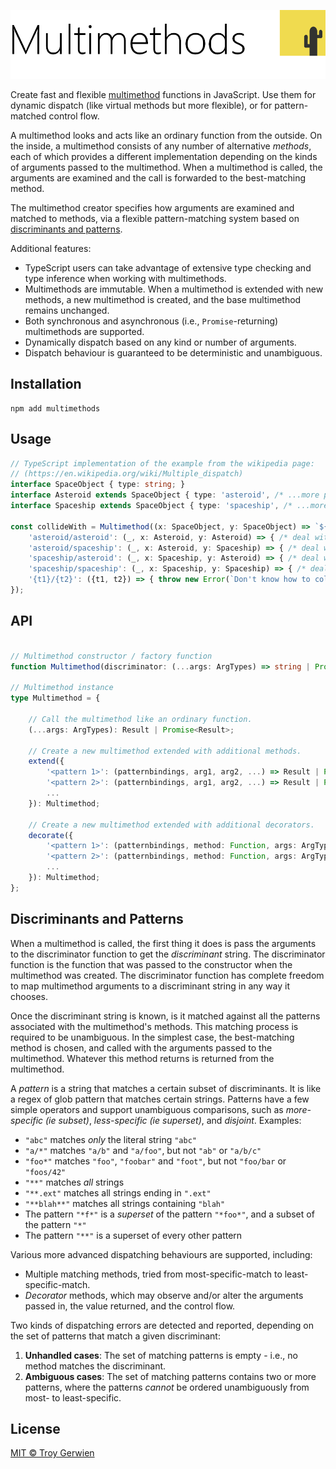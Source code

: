 
<!-- <img width="64px" height="64px" src="./extras/multimethods-logo.png" alt="Logo" /> -->
![Multimethods](./extras/multimethods-title.png)


Create fast and flexible [multimethod](https://en.wikipedia.org/wiki/Multiple_dispatch) functions in JavaScript. Use them for dynamic dispatch (like virtual methods but more flexible), or for pattern-matched control flow.

A multimethod looks and acts like an ordinary function from the outside. On the inside, a multimethod consists of any number of alternative *methods*, each of which provides a different implementation depending on the kinds of arguments passed to the multimethod. When a multimethod is called, the arguments are examined and the call is forwarded to the best-matching method.

The multimethod creator specifies how arguments are examined and matched to methods, via a flexible pattern-matching system based on [discriminants and patterns](#discriminants-and-patterns).

Additional features:
- TypeScript users can take advantage of extensive type checking and type inference when working with multimethods.
- Multimethods are immutable. When a multimethod is extended with new methods, a new multimethod is created, and the base multimethod remains unchanged.
- Both synchronous and asynchronous (i.e., `Promise`-returning) multimethods are supported.
- Dynamically dispatch based on any kind or number of arguments.
- Dispatch behaviour is guaranteed to be deterministic and unambiguous.




## Installation
```
npm add multimethods
```




## Usage
```ts
// TypeScript implementation of the example from the wikipedia page:
// (https://en.wikipedia.org/wiki/Multiple_dispatch)
interface SpaceObject { type: string; }
interface Asteroid extends SpaceObject { type: 'asteroid', /* ...more props */ }
interface Spaceship extends SpaceObject { type: 'spaceship', /* ...more props */ }

const collideWith = Multimethod((x: SpaceObject, y: SpaceObject) => `${x.type}/${y.type}`).extend({
    'asteroid/asteroid': (_, x: Asteroid, y: Asteroid) => { /* deal with asteroid hitting asteroid */ },
    'asteroid/spaceship': (_, x: Asteroid, y: Spaceship) => { /* deal with asteroid hitting spaceship */ },
    'spaceship/asteroid': (_, x: Spaceship, y: Asteroid) => { /* deal with spaceship hitting asteroid */ },
    'spaceship/spaceship': (_, x: Spaceship, y: Spaceship) => { /* deal with spaceship hitting spaceship */ },
    '{t1}/{t2}': ({t1, t2}) => { throw new Error(`Don't know how to collide ${t1} with ${t2}`); },
});
```




## API

```ts

// Multimethod constructor / factory function
function Multimethod(discriminator: (...args: ArgTypes) => string | Promise<string>): Multimethod;

// Multimethod instance
type Multimethod = {

    // Call the multimethod like an ordinary function.
    (...args: ArgTypes): Result | Promise<Result>;

    // Create a new multimethod extended with additional methods.
    extend({
        '<pattern 1>': (patternbindings, arg1, arg2, ...) => Result | Promise<Result>,
        '<pattern 2>': (patternbindings, arg1, arg2, ...) => Result | Promise<Result>,
        ...
    }): Multimethod;

    // Create a new multimethod extended with additional decorators.
    decorate({
        '<pattern 1>': (patternbindings, method: Function, args: ArgTypes) => Result | Promise<Result>,
        '<pattern 2>': (patternbindings, method: Function, args: ArgTypes) => Result | Promise<Result>,
        ...
    }): Multimethod;
};

```



## Discriminants and Patterns
When a multimethod is called, the first thing it does is pass the arguments to the discriminator function to get the *discriminant* string. The discriminator function is the function that was passed to the constructor when the multimethod was created. The discriminator function has complete freedom to map multimethod arguments to a discriminant string in any way it chooses.

Once the discriminant string is known, is it matched against all the patterns associated with the multimethod's methods. This matching process is required to be unambiguous. In the simplest case, the best-matching method is chosen, and called with the arguments passed to the multimethod. Whatever this method returns is returned from the multimethod.

A *pattern* is a string that matches a certain subset of discriminants. It is like a regex of glob pattern that matches certain strings. Patterns have a few simple operators and support unambiguous comparisons, such as *more-specific (ie subset)*, *less-specific (ie superset)*, and *disjoint*. Examples:
- `"abc"` matches *only* the literal string `"abc"`
- `"a/*"` matches `"a/b"` and `"a/foo"`, but not `"ab"` or `"a/b/c"`
- `"foo*"` matches `"foo"`, `"foobar"` and `"foot"`, but not `"foo/bar` or `"foos/42"`
- `"**"` matches *all* strings
- `"**.ext"` matches all strings ending in `".ext"`
- `"**blah**"` matches all strings containing `"blah"`
- The pattern `"*f*"` is a *superset* of the pattern `"*foo*"`, and a subset of the pattern `"*"`
- The pattern `"**"` is a superset of every other pattern

Various more advanced dispatching behaviours are supported, including:
- Multiple matching methods, tried from most-specific-match to least-specific-match.
- *Decorator* methods, which may observe and/or alter the arguments passed in, the value returned, and the control flow.

Two kinds of dispatching errors are detected and reported, depending on the set of patterns that match a given discriminant:
1. **Unhandled cases**: The set of matching patterns is empty - i.e., no method matches the discriminant.
2. **Ambiguous cases**: The set of matching patterns contains two or more patterns, where the patterns *cannot* be ordered unambiguously from most- to least-specific.




## License

[MIT © Troy Gerwien](./LICENSE)
